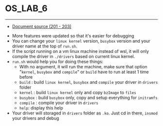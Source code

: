 # OS_LAB_6
---
* [Document source (201 - 203)](https://courses.uit.edu.vn/pluginfile.php/629879/mod_resource/content/1/Operating%20System%20Concepts%20by%20Abraham%20Silberschatz.pdf)

- More features were updated so that it's easier for debugging
- You can change your `linux kernel` version, `busybox` version and your driver name at the top of `run.sh`. 
- If the script running on a vm linux machine instead of wsl, it will only compile the driver in `./drivers` based on current linux kernel.
- `run.sh` would help you for doing these things:
  - With no argument, it will run the machine, make sure that option "`kernel`, `busybox` and `compile`" or `build` have to run at least 1 time before
  - `build`   : build `linux kernel`, `busybox` and `compile` your driver in `drivers` folder
  - `kernel`  : build `linux kernel` only and copy `bzImage` to `files`
  - `busybox` : build `busybox` only, copy and setup everything for `initramfs`
  - `compile` : compile your driver in `drivers`
  - `help`: display this help
- Your driver will storaged in `drivers` folder as `.ko`. Just cd in there, `insmod` your drivers and debug
